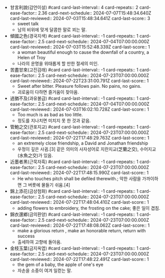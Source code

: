 - 甘言利說(감언이설) #card
  card-last-interval:: 4
  card-repeats:: 2
  card-ease-factor:: 2.36
  card-next-schedule:: 2024-07-07T15:48:34.640Z
  card-last-reviewed:: 2024-07-03T15:48:34.641Z
  card-last-score:: 3
	- sweet talk
	- 남의 비위에 맞게 달콤한 말로 꾀는 말.
- 傾國之色(경국지색) #card
  card-last-interval:: -1
  card-repeats:: 1
  card-ease-factor:: 2.5
  card-next-schedule:: 2024-07-04T07:00:00.000Z
  card-last-reviewed:: 2024-07-03T15:52:48.339Z
  card-last-score:: 1
	- a woman beautiful enough to cause the downfall of a country, a Helen of Troy
	- 나라의 운명을 위태롭게 할 만한 절세의 미인.
- 苦盡甘來(고진감래) #card
  card-last-interval:: -1
  card-repeats:: 1
  card-ease-factor:: 2.5
  card-next-schedule:: 2024-07-23T07:00:00.000Z
  card-last-reviewed:: 2024-07-22T23:31:00.791Z
  card-last-score:: 1
	- Sweet after bitter. Pleasure follows pain. No pains, no gains.
	- 괴로움이 다하면 즐거움이 찾아옴.
- 過猶不及(과유불급) #card
  card-last-interval:: -1
  card-repeats:: 1
  card-ease-factor:: 2.5
  card-next-schedule:: 2024-07-04T07:00:00.000Z
  card-last-reviewed:: 2024-07-03T16:02:10.728Z
  card-last-score:: 1
	- Too much is as bad as too little.
	- 정도를 지나치면 미치지 못 한 것과 같음.
- 管鮑之交(관포지교) #card
  card-last-interval:: -1
  card-repeats:: 1
  card-ease-factor:: 2.5
  card-next-schedule:: 2024-07-23T07:00:00.000Z
  card-last-reviewed:: 2024-07-22T17:48:29.763Z
  card-last-score:: 1
	- an extremely close friendship, a David and Jonathan friendship
	- 우정이 깊은 사귐.[3] 같은 의미의 사자성어로 지란지교(芝蘭之交), 수어지교(水魚之交)가 있음.
- 近墨者黑(근묵자흑) #card
  card-last-interval:: -1
  card-repeats:: 1
  card-ease-factor:: 2.5
  card-next-schedule:: 2024-07-23T07:00:00.000Z
  card-last-reviewed:: 2024-07-22T17:48:15.990Z
  card-last-score:: 1
	- He who touches pitch shall be defiled therewith.; 악한 사람을 가까이하면 그 버릇에 물들기 쉬움.[4]
- 錦上添花(금상첨화) #card
  card-last-interval:: -1
  card-repeats:: 1
  card-ease-factor:: 2.5
  card-next-schedule:: 2024-07-23T07:00:00.000Z
  card-last-reviewed:: 2024-07-22T17:48:04.410Z
  card-last-score:: 1
	- adding flowers to embroidery, the frosting on the cake; 좋은 일이 겹침.
- 錦衣還鄕(금의환양) #card
  card-last-interval:: -1
  card-repeats:: 1
  card-ease-factor:: 2.5
  card-next-schedule:: 2024-07-23T07:00:00.000Z
  card-last-reviewed:: 2024-07-22T17:48:08.062Z
  card-last-score:: 1
	- make a glorious return , make an honorable return, return with success
	- 출세하여 고향에 돌아옴.
- 金枝玉葉(금지옥엽) #card
  card-last-interval:: -1
  card-repeats:: 1
  card-ease-factor:: 2.5
  card-next-schedule:: 2024-07-23T07:00:00.000Z
  card-last-reviewed:: 2024-07-22T17:48:22.491Z
  card-last-score:: 1
	- the gem of a baby, the apple of one's eye
	- 자손을 소중이 여겨 일컫는 말.
